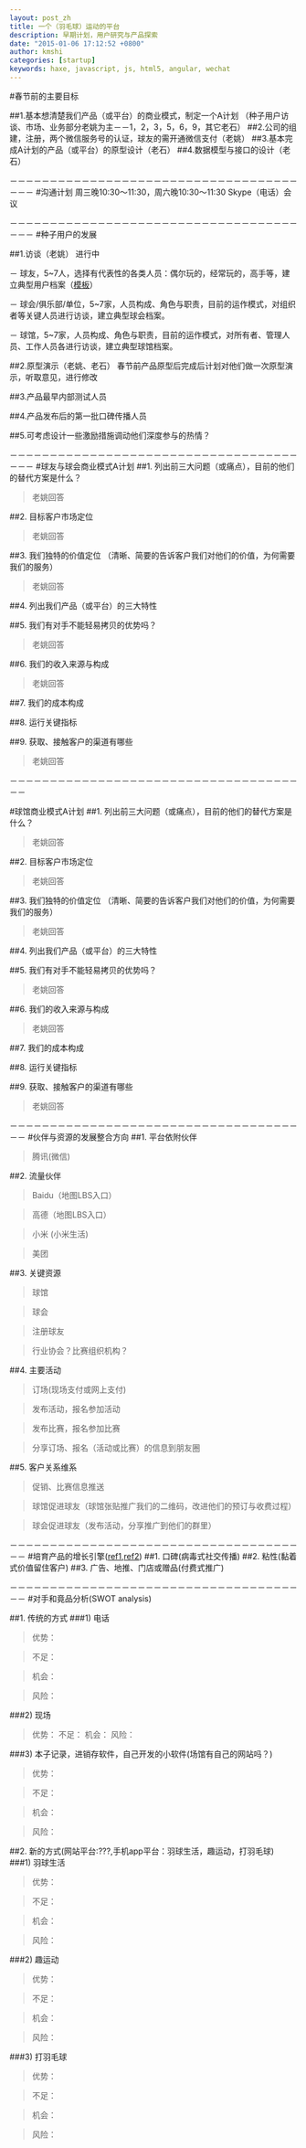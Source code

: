 ```yaml
---
layout: post_zh
title: 一个（羽毛球）运动的平台
description: 早期计划，用户研究与产品探索
date: "2015-01-06 17:12:52 +0800"
author: kmshi
categories: [startup]
keywords: haxe, javascript, js, html5, angular, wechat
---
```


#春节前的主要目标

##1.基本想清楚我们产品（或平台）的商业模式，制定一个A计划
（种子用户访谈、市场、业务部分老姚为主－－1，2，3，5，6，9，其它老石）
##2.公司的组建，注册，两个微信服务号的认证，球友的需开通微信支付（老姚）
##3.基本完成A计划的产品（或平台）的原型设计（老石）
##4.数据模型与接口的设计（老石）

－－－－－－－－－－－－－－－－－－－－－－－－－－－－－－－－－－－－－－－
#沟通计划
周三晚10:30～11:30，周六晚10:30～11:30 Skype（电话）会议

－－－－－－－－－－－－－－－－－－－－－－－－－－－－－－－－－－－－－－－
#种子用户的发展

##1.访谈（老姚）  <span class="bg-primary">进行中</span>

－ 球友，5~7人，选择有代表性的各类人员：偶尔玩的，经常玩的，高手等，建立典型用户档案（[模板](http://www.haxejs.com/ppts/201004%20%E4%BA%BA%E7%89%A9%E8%A7%92%E8%89%B2%EF%BC%88Persona%EF%BC%89%E5%AE%9E%E4%BE%8B.docx)）

－ 球会/俱乐部/单位，5~7家，人员构成、角色与职责，目前的运作模式，对组织者等关键人员进行访谈，建立典型球会档案。

－ 球馆，5~7家，人员构成、角色与职责，目前的运作模式，对所有者、管理人员、工作人员各进行访谈，建立典型球馆档案。

##2.原型演示（老姚、老石）
春节前产品原型后完成后计划对他们做一次原型演示，听取意见，进行修改

##3.产品最早内部测试人员

##4.产品发布后的第一批口碑传播人员

##5.可考虑设计一些激励措施调动他们深度参与的热情？

－－－－－－－－－－－－－－－－－－－－－－－－－－－－－－－－－－－－－－－
#球友与球会商业模式A计划
##1. 列出前三大问题（或痛点），目前的他们的替代方案是什么？
> 老姚回答

##2. 目标客户市场定位
> 老姚回答

##3. 我们独特的价值定位
（清晰、简要的告诉客户我们对他们的价值，为何需要我们的服务）
> 老姚回答

##4. 列出我们产品（或平台）的三大特性
> 

##5. 我们有对手不能轻易拷贝的优势吗？
> 老姚回答

##6. 我们的收入来源与构成
> 老姚回答

##7. 我们的成本构成
> 

##8. 运行关键指标
> 

##9. 获取、接触客户的渠道有哪些
> 老姚回答

－－－－－－－－－－－－－－－－－－－－－－－－－－－－－－－－－－－－－－

#球馆商业模式A计划
##1. 列出前三大问题（或痛点），目前的他们的替代方案是什么？
> 老姚回答

##2. 目标客户市场定位
> 老姚回答

##3. 我们独特的价值定位
（清晰、简要的告诉客户我们对他们的价值，为何需要我们的服务）
> 老姚回答

##4. 列出我们产品（或平台）的三大特性
> 

##5. 我们有对手不能轻易拷贝的优势吗？
> 老姚回答

##6. 我们的收入来源与构成
> 老姚回答

##7. 我们的成本构成
> 

##8. 运行关键指标
> 

##9. 获取、接触客户的渠道有哪些
> 老姚回答

－－－－－－－－－－－－－－－－－－－－－－－－－－－－－－－－－－－－－－
#伙伴与资源的发展整合方向
##1. 平台依附伙伴
> 腾讯(微信)

##2. 流量伙伴
> Baidu（地图LBS入口）

> 高德（地图LBS入口）

> 小米 (小米生活)

> 美团


##3. 关键资源
> 球馆

> 球会

> 注册球友

> 行业协会？比赛组织机构？

##4. 主要活动
> 订场(现场支付或网上支付)

> 发布活动，报名参加活动

> 发布比赛，报名参加比赛

> 分享订场、报名（活动或比赛）的信息到朋友圈

##5. 客户关系维系
> 促销、比赛信息推送

> 球馆促进球友（球馆张贴推广我们的二维码，改进他们的预订与收费过程）

> 球会促进球友（发布活动，分享推广到他们的群里）

－－－－－－－－－－－－－－－－－－－－－－－－－－－－－－－－－－－－－－
#培育产品的增长引擎([ref1](http://www.startuplessonslearned.com/2008/09/three-drivers-of-growth-for-your.html),[ref2](http://larslofgren.com/marketingbasics/the-three-engines-of-growth-with-eric-ries))
##1. 口碑(病毒式社交传播)
##2. 粘性(黏着式价值留住客户)
##3. 广告、地推、门店或赠品(付费式推广)

－－－－－－－－－－－－－－－－－－－－－－－－－－－－－－－－－－－－－－
#对手和竟品分析(SWOT analysis)

##1. 传统的方式
###1) 电话
> 优势：

> 不足：

> 机会：

> 风险：

###2) 现场
> 优势：
> 不足：
> 机会：
> 风险：

###3) 本子记录，进销存软件，自己开发的小软件(场馆有自己的网站吗？)
> 优势：

> 不足：

> 机会：

> 风险：

##2. 新的方式(网站平台:???,手机app平台：羽球生活，趣运动，打羽毛球)
###1)  羽球生活
> 优势：

> 不足：

> 机会：

> 风险：

###2)  趣运动
> 优势：

> 不足：

> 机会：

> 风险：

###3)  打羽毛球
> 优势：

> 不足：

> 机会：

> 风险：